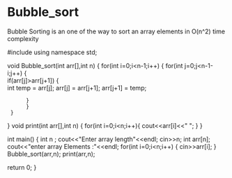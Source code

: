 # Bubble_sort
Bubble Sorting is an one of the way to sort an array elements in O(n^2) time complexity


#include<iostream>
using namespace std;

void Bubble_sort(int arr[],int n)
{
     for(int i=0;i<n-1;i++)
     {
       for(int j=0;j<n-1-i;j++)
       {  
         if(arr[j]>arr[j+1])
         {  
            int temp = arr[j];
            arr[j] = arr[j+1];
            arr[j+1] = temp;
            
          }
          }
     }
}
void print(int arr[],int n)
{
 for(int i=0;i<n;i++){
 cout<<arr[i]<<" ";
}
}


int main()
{
  int n ;
  cout<<"Enter array length"<<endl;
  cin>>n;
  int arr[n];
  cout<<"enter array Elements :"<<endl;
  for(int i=0;i<n;i++)
  {
    cin>>arr[i];
  }
  Bubble_sort(arr,n);
  print(arr,n);
  
  return 0;
}
